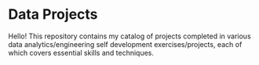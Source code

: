 # Data Projects

Hello! This repository contains my catalog of projects completed in various data analytics/engineering self development exercises/projects, each of which covers essential skills and techniques.
